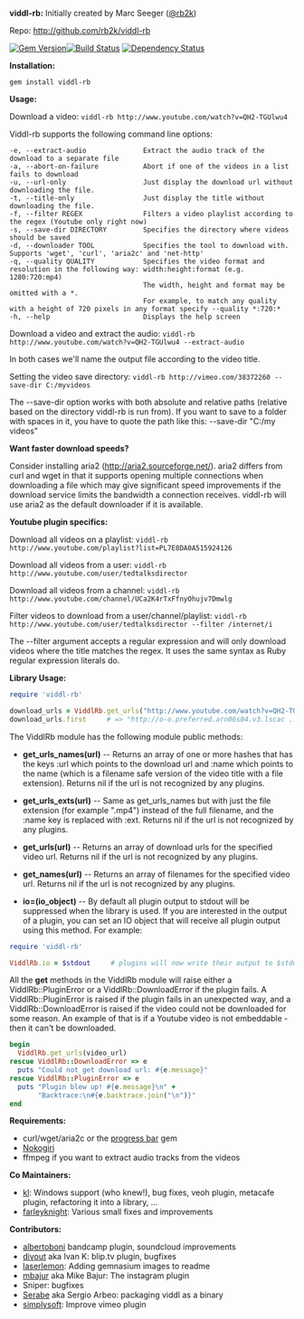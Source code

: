 __viddl-rb:__
Initially created by Marc Seeger ([@rb2k](github.com/rb2k))

Repo: http://github.com/rb2k/viddl-rb

[![Gem Version](https://badge.fury.io/rb/viddl-rb.png)](http://badge.fury.io/rb/viddl-rb)[![Build Status](https://secure.travis-ci.org/rb2k/viddl-rb.png)](http://travis-ci.org/rb2k/viddl-rb) [![Dependency Status](https://gemnasium.com/rb2k/viddl-rb.png)](https://gemnasium.com/rb2k/viddl-rb)

__Installation:__

`gem install viddl-rb`

__Usage:__

Download a video:
    ```viddl-rb http://www.youtube.com/watch?v=QH2-TGUlwu4```

Viddl-rb supports the following command line options:
```
-e, --extract-audio              Extract the audio track of the download to a separate file
-a, --abort-on-failure           Abort if one of the videos in a list fails to download
-u, --url-only                   Just display the download url without downloading the file.
-t, --title-only                 Just display the title without downloading the file.
-f, --filter REGEX               Filters a video playlist according to the regex (Youtube only right now)
-s, --save-dir DIRECTORY         Specifies the directory where videos should be saved
-d, --downloader TOOL            Specifies the tool to download with. Supports 'wget', 'curl', 'aria2c' and 'net-http'
-q, --quality QUALITY            Specifies the video format and resolution in the following way: width:height:format (e.g. 1280:720:mp4)
                                 The width, height and format may be omitted with a *.
                                 For example, to match any quality with a height of 720 pixels in any format specify --quality *:720:*
-h, --help                       Displays the help screen
```

Download a video and extract the audio:
    ```viddl-rb http://www.youtube.com/watch?v=QH2-TGUlwu4 --extract-audio```

In both cases we'll name the output file according to the video title.

Setting the video save directory:
    ```viddl-rb http://vimeo.com/38372260 --save-dir C:/myvideos```

The --save-dir option works with both absolute and relative paths (relative based on the directory viddl-rb is run from).
If you want to save to a folder with spaces in it, you have to quote the path like this: --save-dir "C:/my videos"

__Want faster download speeds?__

Consider installing aria2 (http://aria2.sourceforge.net/). aria2 differs from curl and wget in that it supports opening multiple connections when downloading a file which may give significant speed improvements if the download service limits the bandwidth a connection receives. viddl-rb will use aria2 as the default downloader if it is available.

__Youtube plugin specifics:__

Download all videos on a playlist:
    ```viddl-rb http://www.youtube.com/playlist?list=PL7E8DA0A515924126```

Download all videos from a user:
    ```viddl-rb http://www.youtube.com/user/tedtalksdirector```

Download all videos from a channel:
    ```viddl-rb http://www.youtube.com/channel/UCa2K4rTxFfnyOhujv7Dmwlg```

Filter videos to download from a user/channel/playlist:
    ```viddl-rb http://www.youtube.com/user/tedtalksdirector --filter /internet/i```

The --filter argument accepts a regular expression and will only download videos where the title matches the regex.
It uses the same syntax as Ruby regular expression literals do.

__Library Usage:__

```ruby
require 'viddl-rb'

download_urls = ViddlRb.get_urls("http://www.youtube.com/watch?v=QH2-TGUlwu4")
download_urls.first     # => "http://o-o.preferred.arn06s04.v3.lscac ..."
```

The ViddlRb module has the following module public methods:

* __get_urls_names(url)__
-- Returns an array of one or more hashes that has the keys :url which
points to the download url and :name which points to the name
(which is a filename safe version of the video title with a file extension).
Returns nil if the url is not recognized by any plugins.

* __get_urls_exts(url)__
-- Same as get_urls_names but with just the file extension (for example ".mp4")
instead of the full filename, and the :name key is replaced with :ext.
Returns nil if the url is not recognized by any plugins.

* __get_urls(url)__
-- Returns an array of download urls for the specified video url.
Returns nil if the url is not recognized by any plugins.

* __get_names(url)__
-- Returns an array of filenames for the specified video url.
Returns nil if the url is not recognized by any plugins.

* __io=(io_object)__
-- By default all plugin output to stdout will be suppressed when the library is used.
If you are interested in the output of a plugin, you can set an IO object that
will receive all plugin output using this method. For example:

```ruby
require 'viddl-rb'

ViddlRb.io = $stdout     # plugins will now write their output to $stdout
```

All the __get__ methods in the ViddlRb module will raise either a ViddlRb::PluginError or a ViddlRb::DownloadError if the plugin fails.
A ViddlRb::PluginError is raised if the plugin fails in an unexpected way, and a ViddlRb::DownloadError is raised if the video could not be downloaded for some reason.
An example of that is if a Youtube video is not embeddable - then it can't be downloaded.

```ruby
begin
  ViddlRb.get_urls(video_url)
rescue ViddlRb::DownloadError => e
  puts "Could not get download url: #{e.message}"
rescue ViddlRb::PluginError => e
  puts "Plugin blew up! #{e.message}\n" +
       "Backtrace:\n#{e.backtrace.join("\n")}"
end
```

__Requirements:__

* curl/wget/aria2c or the [progress bar](http://github.com/nex3/ruby-progressbar/) gem
* [Nokogiri](http://nokogiri.org/)
* ffmpeg if you want to extract audio tracks from the videos

__Co Maintainers:__
* [kl](https://github.com/kl): Windows support (who knew!), bug fixes, veoh plugin, metacafe plugin, refactoring it into a library, ...
* [farleyknight](https://github.com/farleyknight): Various small fixes and improvements

__Contributors:__
* [albertoboni](https://github.com/albertoboni) bandcamp plugin, soundcloud improvements
* [divout](https://github.com/divout) aka Ivan K: blip.tv plugin, bugfixes
* [laserlemon](https://github.com/laserlemon): Adding gemnasium images to readme
* [mbajur](https://github.com/mbajur) aka Mike Bajur: The instagram plugin
* Sniper: bugfixes
* [Serabe](https://github.com/Serabe) aka Sergio Arbeo: packaging viddl as a binary
* [simplysoft](https://github.com/simplysoft): Improve vimeo plugin
